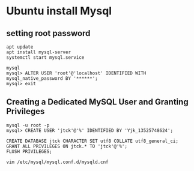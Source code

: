# Ubuntu install Mysql

## setting root password

```shell
apt update
apt install mysql-server
systemctl start mysql.service

mysql
mysql> ALTER USER 'root'@'localhost' IDENTIFIED WITH mysql_native_password BY '******';
mysql> exit
```

##  Creating a Dedicated MySQL User and Granting Privileges

```shell
mysql -u root -p
mysql> CREATE USER 'jtck'@'%' IDENTIFIED BY 'Yjk_13525748624';
```

```shell
CREATE DATABASE jtck CHARACTER SET utf8 COLLATE utf8_general_ci;
GRANT ALL PRIVILEGES ON jtck.* TO 'jtck'@'%';
FLUSH PRIVILEGES;
```

```shell
vim /etc/mysql/mysql.conf.d/mysqld.cnf
```

